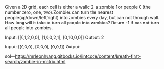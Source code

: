 Given a 2D grid, each cell is either a wallc 2, a zombie 1 or people 0 (the number zero, one, two).Zombies can turn the nearest people(up/down/left/right) into zombies every day, but can not through wall. How long will it take to turn all people into zombies? Return -1 if can not turn all people into zombies.


Input:
[[0,1,2,0,0],
 [1,0,0,2,1],
 [0,1,0,0,0]]
Output:
2

Input:
[[0,0,0],
 [0,0,0],
 [0,0,1]]
Output:


sol--https://mrleonhuang.gitbooks.io/lintcode/content/breath-first-search/zombie-in-matrix.html
